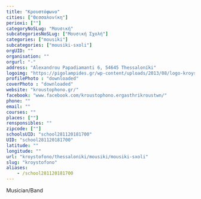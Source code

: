```yaml
---
title: "Κρουστόφωνο"
cities: ["Θεσσαλονίκη"]
perioxi: [""]
categoryNoSLug: "Μουσική"
subcategoriesNoSLug: ["Μουσική Σχολή"]
categories: ["mousiki"]
subcategories: ["mousiki-sxoli"]
orgUID: ""
organisation: ""
orgurl: "-"
address: "Alexandrou Papadiamanti 6, 54645 Thessaloníki"
logoimg: "https://pigolampides.gr/wp-content/uploads/2013/08/logo-kroystofono-360x240.jpg"
profilePhoto : "downloaded"
coverPhoto : "downloaded"
website: "kroustophono.gr/"
facebook: "www.facebook.com/kroustophono.ergasthrikroustwn/"
phone: ""
email: ""
courses: ""
places: [""]
rensponsibles: ""
zipcode: [""]
schoolsUID: "school281120181700"
UID: "school281120181700"
latitude: ""
longitude: ""
url: "kroystofono/thessaloniki/mousiki/mousiki-sxoli"
slug: "kroystofono"
aliases:
    - /school281120181700
---
```





Musician/Band